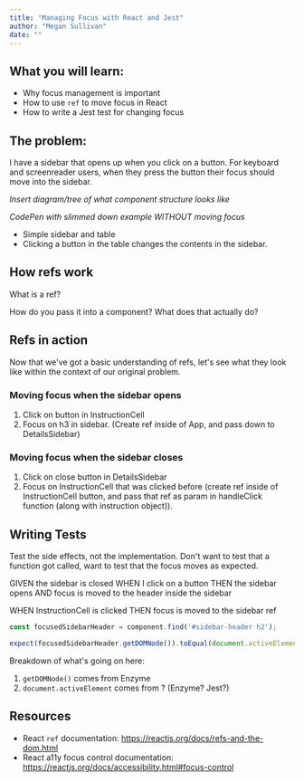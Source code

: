 ```yaml
---
title: "Managing Focus with React and Jest"
author: "Megan Sullivan"
date: ""
---
```


## What you will learn:
* Why focus management is important
* How to use `ref` to move focus in React
* How to write a Jest test for changing focus

## The problem:
I have a sidebar that opens up when you click on a button. For keyboard and screenreader users, when they press the button their focus should move into the sidebar.

_Insert diagram/tree of what component structure looks like_

_CodePen with slimmed down example WITHOUT moving focus_

* Simple sidebar and table
* Clicking a button in the table changes the contents in the sidebar.

## How refs work

What is a ref?

How do you pass it into a component? What does that actually do?

## Refs in action

Now that we've got a basic understanding of refs, let's see what they look like within the context of our original problem.

### Moving focus when the sidebar opens

1. Click on button in InstructionCell
1. Focus on h3 in sidebar. (Create ref inside of App, and pass down to DetailsSidebar)

### Moving focus when the sidebar closes

1. Click on close button in DetailsSidebar
1. Focus on InstructionCell that was clicked before (create ref inside of InstructionCell button, and pass that ref as param in handleClick function (along with instruction object)).

## Writing Tests

Test the side effects, not the implementation. Don't want to test that a function got called, want to test that the focus moves as expected.

GIVEN the sidebar is closed
WHEN I click on a button
THEN the sidebar opens
AND focus is moved to the header inside the sidebar

WHEN InstructionCell is clicked
THEN focus is moved to the sidebar ref

```javascript
const focusedSidebarHeader = component.find('#sidebar-header h2');

expect(focusedSidebarHeader.getDOMNode()).toEqual(document.activeElement);
```

Breakdown of what's going on here:
1. `getDOMNode()` comes from Enzyme
1. `document.activeElement` comes from ? (Enzyme? Jest?)

## Resources

- React `ref` documentation: https://reactjs.org/docs/refs-and-the-dom.html
- React a11y focus control documentation: https://reactjs.org/docs/accessibility.html#focus-control
